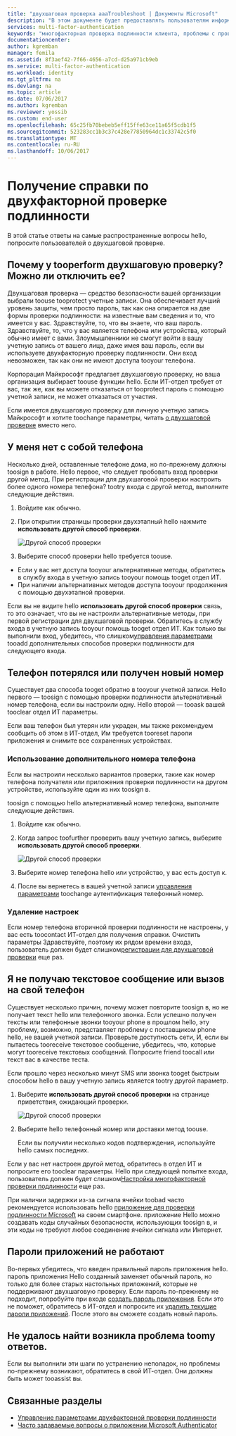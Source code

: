 ```yaml
---
title: "двухшаговая проверка aaaTroubleshoot | Документы Microsoft"
description: "В этом документе будет предоставлять пользователям информацию на какие toodo если они возникли проблемы с многофакторной проверкой подлинности Azure."
services: multi-factor-authentication
keywords: "многофакторная проверка подлинности клиента, проблемы с проверкой подлинности, идентификатор корреляции"
documentationcenter: 
author: kgremban
manager: femila
ms.assetid: 8f3aef42-7f66-4656-a7cd-d25a971cb9eb
ms.service: multi-factor-authentication
ms.workload: identity
ms.tgt_pltfrm: na
ms.devlang: na
ms.topic: article
ms.date: 07/06/2017
ms.author: kgremban
ms.reviewer: yossib
ms.custom: end-user
ms.openlocfilehash: 65c25fb70bebeb5eff15ffe63ce11a65f5cdb1f5
ms.sourcegitcommit: 523283cc1b3c37c428e77850964dc1c33742c5f0
ms.translationtype: MT
ms.contentlocale: ru-RU
ms.lasthandoff: 10/06/2017
---
```

# <a name="get-help-with-two-step-verification"></a>Получение справки по двухфакторной проверке подлинности
В этой статье ответы на самые распространенные вопросы hello, попросите пользователей о двухшаговой проверке. 

## <a name="why-do-i-have-tooperform-two-step-verification-can-i-turn-it-off"></a>Почему у tooperform двухшаговую проверку? Можно ли отключить ее?

Двухшаговая проверка — средство безопасности вашей организации выбрали toouse tooprotect учетные записи. Она обеспечивает лучший уровень защиты, чем просто пароль, так как она опирается на две формы проверки подлинности: на известные вам сведения и то, что имеется у вас. Здравствуйте, то, что вы знаете, что ваш пароль. Здравствуйте, то, что у вас является телефона или устройства, который обычно имеет с вами. Злоумышленники не смогут войти в вашу учетную запись от вашего лица, даже имея ваш пароль, если вы используете двухфакторную проверку подлинности. Они вход невозможен, так как они не имеют доступа tooyour телефона. 

Корпорация Майкрософт предлагает двухшаговую проверку, но ваша организация выбирает toouse функции hello. Если ИТ-отдел требует от вас, так же, как вы можете отказаться от tooprotect пароль с помощью учетной записи, не может отказаться от участия. 

Если имеется двухшаговую проверку для личную учетную запись Майкрософт и хотите toochange параметры, читать [о двухшаговой проверке](https://support.microsoft.com/help/12408/microsoft-account-about-two-step-verification) вместо него. 

## <a name="i-dont-have-my-phone-with-me-today"></a>У меня нет с собой телефона

Несколько дней, оставленные телефоне дома, но по-прежнему должны toosign в работе. Hello первое, что следует пробовать вход проверки другой метод. При регистрации для двухшаговой проверки настроить более одного номера телефона? tootry входа с другой метод, выполните следующие действия.

1. Войдите как обычно.
2. При открытии страницы проверки двухэтапный hello нажмите **использовать другой способ проверки**.

   ![Другой способ проверки](./media/multi-factor-authentication-end-user-troubleshoot/diff_option.png)

3. Выберите способ проверки hello требуется toouse. 
  - Если у вас нет доступа tooyour альтернативные методы, обратитесь в службу входа в учетную запись tooyour помощь tooget отдел ИТ.
  - При наличии альтернативных методов доступа tooyour продолжения с помощью двухэтапной проверки.

Если вы не видите hello **использовать другой способ проверки** связь, то это означает, что вы не настроили альтернативные методы, при первой регистрации для двухшаговой проверки. Обратитесь в службу входа в учетную запись tooyour помощь tooget отдел ИТ. Как только вы выполнили вход, убедитесь, что слишком[управления параметрами](multi-factor-authentication-end-user-manage-settings.md) tooadd дополнительных способов проверки подлинности для следующего входа. 

## <a name="i-lost-my-phone-or-got-a-new-number"></a>Телефон потерялся или получен новый номер
Существует два способа tooget обратно в tooyour учетной записи. Hello первого — toosign с помощью проверки подлинности альтернативный номер телефона, если вы настроили одну. Hello второй — tooask вашей tooclear отдел ИТ параметры.

Если ваш телефон был утерян или украден, мы также рекомендуем сообщить об этом в ИТ-отдел, Им требуется tooreset пароли приложения и снимите все сохраненных устройствах. 

### <a name="use-an-alternate-phone-number"></a>Использование дополнительного номера телефона
Если вы настроили несколько вариантов проверки, такие как номер телефона получателя или приложения проверки подлинности на другом устройстве, используйте один из них toosign в.

toosign с помощью hello альтернативный номер телефона, выполните следующие действия.

1. Войдите как обычно.
2. Когда запрос toofurther проверить вашу учетную запись, выберите **использовать другой способ проверки**.
   
   ![Другой способ проверки](./media/multi-factor-authentication-end-user-troubleshoot/diff_option.png)

3. Выберите номер телефона hello или устройство, у вас есть доступ к.
4. После вы вернетесь в вашей учетной записи [управления параметрами](multi-factor-authentication-end-user-manage-settings.md) toochange аутентификация телефонный номер.

### <a name="clear-your-settings"></a>Удаление настроек
Если номер телефона вторичной проверки подлинности не настроены, у вас есть toocontact ИТ-отдел для получения справки. Очистить параметры Здравствуйте, поэтому их рядом времени входа, пользователь должен будет слишком[регистрации для двухшаговой проверки](multi-factor-authentication-end-user-first-time.md) еще раз.

## <a name="i-am-not-receiving-a-text-or-call-on-my-phone"></a>Я не получаю текстовое сообщение или вызов на свой телефон
Существует несколько причин, почему может повторите toosign в, но не получает текст hello или телефонного звонка. Если успешно получен тексты или телефонные звонки tooyour phone в прошлом hello, эту проблему, возможно, представляет проблему с поставщиком phone hello, не вашей учетной записи. Проверьте доступность сети, И, если вы пытаетесь tooreceive текстовое сообщение, убедитесь, что, которые могут tooreceive текстовых сообщений. Попросите friend toocall или текст вас в качестве теста. 

Если прошло через несколько минут SMS или звонка tooget быстрым способом hello в вашу учетную запись является tootry другой параметр.

1. Выберите **использовать другой способ проверки** на странице приветствия, ожидающий проверки.
   
    ![Другой способ проверки](./media/multi-factor-authentication-end-user-troubleshoot/diff_option.png)
2. Выберите hello телефонный номер или доставки метод toouse.
   
    Если вы получили несколько кодов подтверждения, используйте hello самых последних.

Если у вас нет настроен другой метод, обратитесь в отдел ИТ и попросите его tooclear параметры. Hello при следующей попытке входа, пользователь должен будет слишком[Настройка многофакторной проверки подлинности](multi-factor-authentication-end-user-first-time.md) еще раз.

При наличии задержки из-за сигнала ячейки toobad часто рекомендуется использовать hello [приложение для проверки подлинности Microsoft](microsoft-authenticator-app-how-to.md) на своем смартфоне. приложение Hello можно создавать коды случайных безопасности, использующих toosign в, и эти коды не требуют любое соединение ячейки сигнала или Интернет.

## <a name="app-passwords-are-not-working"></a>Пароли приложений не работают
Во-первых убедитесь, что введен правильный пароль приложения hello. пароль приложения Hello созданный заменяет обычный пароль, но только для более старых настольных приложений, которые не поддерживают двухшаговую проверку. Если пароль по-прежнему не подходит, попробуйте при входе [создать пароль приложения](multi-factor-authentication-end-user-app-passwords.md).  Если это не поможет, обратитесь в ИТ-отдел и попросите их [удалить текущие пароли приложений](../multi-factor-authentication-manage-users-and-devices.md). После этого вы сможете создать новый пароль.

## <a name="i-didnt-find-an-answer-toomy-problem"></a>Не удалось найти возникла проблема toomy ответов.
Если вы выполнили эти шаги по устранению неполадок, но проблемы по-прежнему возникают, обратитесь в свой ИТ-отдел. Они должны быть может tooassist вы.

## <a name="related-topics"></a>Связанные разделы
* [Управление параметрами двухфакторной проверки подлинности](multi-factor-authentication-end-user-manage-settings.md)  
* [Часто задаваемые вопросы о приложении Microsoft Authenticator](microsoft-authenticator-app-faq.md)

